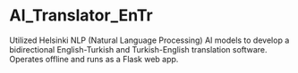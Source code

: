 # AI_Translator_EnTr
Utilized Helsinki NLP (Natural Language Processing) AI models to develop a bidirectional English-Turkish and Turkish-English translation software. Operates offline and runs as a Flask web app. 
